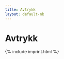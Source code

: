 ```yaml
---
title: Avtrykk
layout: default-nb
---
```




<!-- GENERATED FILE -- DO NOT EDIT -->



# Avtrykk

{% include imprint.html %}
